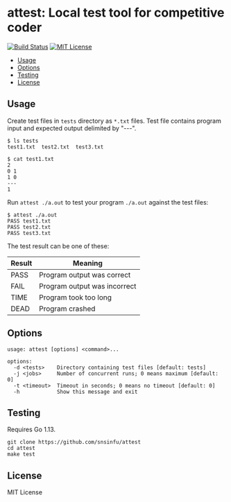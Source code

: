 # attest: Local test tool for competitive coder

[![Build Status][travis-badge]][travis-url]
[![MIT License][license-badge]][license-url]

[license-badge]: https://img.shields.io/badge/license-MIT-blue.svg
[license-url]: https://raw.githubusercontent.com/snsinfu/attest/master/LICENSE.txt
[travis-badge]: https://travis-ci.org/snsinfu/attest.svg?branch=master
[travis-url]: https://travis-ci.org/snsinfu/attest

- [Usage](#usage)
- [Options](#options)
- [Testing](#testing)
- [License](#license)


## Usage

Create test files in `tests` directory as `*.txt` files. Test file contains
program input and expected output delimited by "---".

```
$ ls tests
test1.txt  test2.txt  test3.txt

$ cat test1.txt
2
0 1
1 0
---
1
```

Run `attest ./a.out` to test your program `./a.out` against the test files:

```
$ attest ./a.out
PASS test1.txt
PASS test2.txt
PASS test3.txt
```

The test result can be one of these:

| Result | Meaning                      |
|--------|------------------------------|
| PASS   | Program output was correct   |
| FAIL   | Program output was incorrect |
| TIME   | Program took too long        |
| DEAD   | Program crashed              |


## Options

```
usage: attest [options] <command>...

options:
  -d <tests>    Directory containing test files [default: tests]
  -j <jobs>     Number of concurrent runs; 0 means maximum [default: 0]
  -t <timeout>  Timeout in seconds; 0 means no timeout [default: 0]
  -h            Show this message and exit
```


## Testing

Requires Go 1.13.

```
git clone https://github.com/snsinfu/attest
cd attest
make test
```


## License

MIT License
